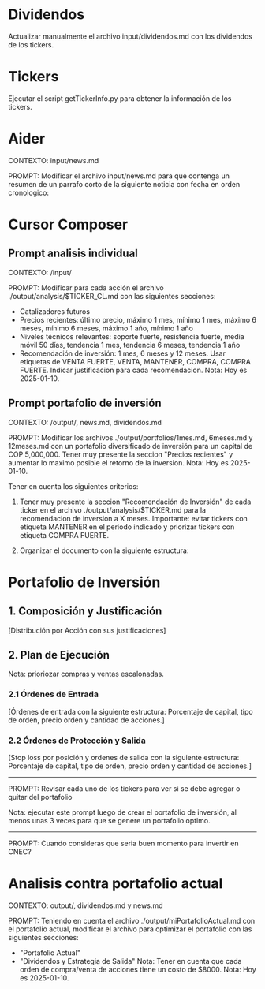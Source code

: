 # Dividendos

Actualizar manualmente el archivo input/dividendos.md con los dividendos de los tickers.

# Tickers

Ejecutar el script getTickerInfo.py para obtener la información de los tickers.

# Aider
CONTEXTO: input/news.md

PROMPT: Modificar el archivo input/news.md para que contenga un resumen de un parrafo corto de la siguiente noticia con fecha en orden cronologico:

# Cursor Composer

## Prompt analisis individual

CONTEXTO: /input/

PROMPT: 
Modificar para cada acción el archivo ./output/analysis/$TICKER_CL.md con las siguientes secciones:
- Catalizadores futuros
- Precios recientes: último precio, máximo 1 mes, mínimo 1 mes, máximo 6 meses, mínimo 6 meses, máximo 1 año, mínimo 1 año
- Niveles técnicos relevantes: soporte fuerte, resistencia fuerte, media móvil 50 días, tendencia 1 mes, tendencia 6 meses, tendencia 1 año
- Recomendación de inversión: 1 mes, 6 meses y 12 meses. Usar etiquetas de VENTA FUERTE, VENTA, MANTENER, COMPRA, COMPRA FUERTE. Indicar justificacion para cada recomendacion.
Nota: Hoy es 2025-01-10.

## Prompt portafolio de inversión

CONTEXTO: /output/, news.md, dividendos.md

PROMPT:
Modificar los archivos ./output/portfolios/1mes.md, 6meses.md y 12meses.md con un portafolio diversificado de inversión para un capital de COP 5,000,000. Tener muy presente la seccion "Precios recientes" y aumentar lo maximo posible el retorno de la inversion.
Nota: Hoy es 2025-01-10.

Tener en cuenta los siguientes criterios:

1. Tener muy presente la seccion "Recomendación de Inversión" de cada ticker en el archivo ./output/analysis/$TICKER.md para la recomendacion de inversion a X meses. Importante: evitar tickers con etiqueta MANTENER en el periodo indicado y priorizar tickers con etiqueta COMPRA FUERTE.

2. Organizar el documento con la siguiente estructura:

# Portafolio de Inversión

## 1. Composición y Justificación

[Distribución por Acción con sus justificaciones]

## 2. Plan de Ejecución

Nota: prioriozar compras y ventas escalonadas.

### 2.1 Órdenes de Entrada

[Órdenes de entrada con la siguiente estructura: Porcentaje de capital, tipo de orden, precio orden y cantidad de acciones.]

### 2.2 Órdenes de Protección y Salida

[Stop loss por posición y ordenes de salida con la siguiente estructura: Porcentaje de capital, tipo de orden, precio orden y cantidad de acciones.]

---

PROMPT: Revisar cada uno de los tickers para ver si se debe agregar o quitar del portafolio

Nota: ejecutar este prompt luego de crear el portafolio de inversión, al menos unas 3 veces para que se genere un portafolio optimo.

---

PROMPT: Cuando consideras que seria buen momento para invertir en CNEC?


# Analisis contra portafolio actual

CONTEXTO: output/, dividendos.md y news.md

PROMPT: 
Teniendo en cuenta el archivo ./output/miPortafolioActual.md con el portafolio actual, modificar el archivo para optimizar el portafolio con las siguientes secciones:
- "Portafolio Actual"
- "Dividendos y Estrategia de Salida"
Nota: Tener en cuenta que cada orden de compra/venta de acciones tiene un costo de $8000.
Nota: Hoy es 2025-01-10.

